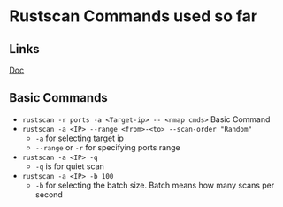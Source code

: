 # Rustscan Commands used so far

## Links

[Doc](https://github.com/RustScan/RustScan/wiki/Things-you-may-want-to-do-with-RustScan-but-don't-understand-how)

## Basic Commands

- `rustscan -r ports -a <Target-ip> -- <nmap cmds>` Basic Command
- `rustscan -a <IP> --range <from>-<to> --scan-order "Random"`
  - `-a` for selecting target ip
  - `--range` or `-r` for specifying ports range
- `rustscan -a <IP> -q`
  - `-q` is for quiet scan
- `rustscan -a <IP> -b 100`
  - `-b` for selecting the batch size. Batch means how many scans per second
